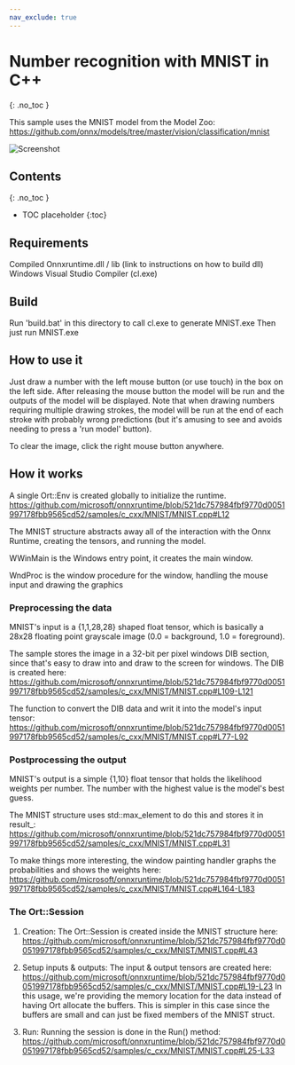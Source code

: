 ```yaml
---
nav_exclude: true 
---
```


# Number recognition with MNIST in C++
{: .no_toc }

This sample uses the MNIST model from the Model Zoo: https://github.com/onnx/models/tree/master/vision/classification/mnist

![Screenshot](../../../images/mnist-screenshot.png)

## Contents
{: .no_toc }

* TOC placeholder
{:toc}

## Requirements

Compiled Onnxruntime.dll / lib (link to instructions on how to build dll)
Windows Visual Studio Compiler (cl.exe)

## Build

Run 'build.bat' in this directory to call cl.exe to generate MNIST.exe
Then just run MNIST.exe

## How to use it

Just draw a number with the left mouse button (or use touch) in the box on the left side. After releasing the mouse button the model will be run and the outputs of the model will be displayed. Note that when drawing numbers requiring multiple drawing strokes, the model will be run at the end of each stroke with probably wrong predictions (but it's amusing to see and avoids needing to press a 'run model' button).

To clear the image, click the right mouse button anywhere.

## How it works

A single Ort::Env is created globally to initialize the runtime.
https://github.com/microsoft/onnxruntime/blob/521dc757984fbf9770d0051997178fbb9565cd52/samples/c_cxx/MNIST/MNIST.cpp#L12

The MNIST structure abstracts away all of the interaction with the Onnx Runtime, creating the tensors, and running the model.

WWinMain is the Windows entry point, it creates the main window.

WndProc is the window procedure for the window, handling the mouse input and drawing the graphics

### Preprocessing the data

MNIST's input is a {1,1,28,28} shaped float tensor, which is basically a 28x28 floating point grayscale image (0.0 = background, 1.0 = foreground).

The sample stores the image in a 32-bit per pixel windows DIB section, since that's easy to draw into and draw to the screen for windows. The DIB is created here:
https://github.com/microsoft/onnxruntime/blob/521dc757984fbf9770d0051997178fbb9565cd52/samples/c_cxx/MNIST/MNIST.cpp#L109-L121

The function to convert the DIB data and writ it into the model's input tensor:
https://github.com/microsoft/onnxruntime/blob/521dc757984fbf9770d0051997178fbb9565cd52/samples/c_cxx/MNIST/MNIST.cpp#L77-L92

### Postprocessing the output

MNIST's output is a simple {1,10} float tensor that holds the likelihood weights per number. The number with the highest value is the model's best guess.

The MNIST structure uses std::max_element to do this and stores it in result_:
https://github.com/microsoft/onnxruntime/blob/521dc757984fbf9770d0051997178fbb9565cd52/samples/c_cxx/MNIST/MNIST.cpp#L31

To make things more interesting, the window painting handler graphs the probabilities and shows the weights here:
https://github.com/microsoft/onnxruntime/blob/521dc757984fbf9770d0051997178fbb9565cd52/samples/c_cxx/MNIST/MNIST.cpp#L164-L183

### The Ort::Session

1. Creation: The Ort::Session is created inside the MNIST structure here:
https://github.com/microsoft/onnxruntime/blob/521dc757984fbf9770d0051997178fbb9565cd52/samples/c_cxx/MNIST/MNIST.cpp#L43

2. Setup inputs & outputs: The input & output tensors are created here:
https://github.com/microsoft/onnxruntime/blob/521dc757984fbf9770d0051997178fbb9565cd52/samples/c_cxx/MNIST/MNIST.cpp#L19-L23
In this usage, we're providing the memory location for the data instead of having Ort allocate the buffers. This is simpler in this case since the buffers are small and can just be fixed members of the MNIST struct.

3. Run: Running the session is done in the Run() method:
https://github.com/microsoft/onnxruntime/blob/521dc757984fbf9770d0051997178fbb9565cd52/samples/c_cxx/MNIST/MNIST.cpp#L25-L33


